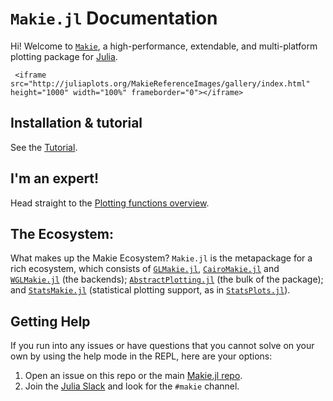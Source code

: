 # `Makie.jl` Documentation

Hi! Welcome to [`Makie`](https://github.com/JuliaPlots/Makie.jl/), a high-performance, extendable, and multi-platform plotting package for [Julia](https://julialang.org/).

```@raw html
 <iframe src="http://juliaplots.org/MakieReferenceImages/gallery/index.html" height="1000" width="100%" frameborder="0"></iframe>
```

## Installation & tutorial

See the [Tutorial](@ref).

## I'm an expert!

Head straight to the [Plotting functions overview](@ref).

## The Ecosystem:

What makes up the Makie Ecosystem? `Makie.jl` is the metapackage for a rich ecosystem, which consists of [`GLMakie.jl`](https://github.com/JuliaPlots/GLMakie.jl), [`CairoMakie.jl`](https://github.com/JuliaPlots/CairoMakie.jl) and [`WGLMakie.jl`](https://github.com/JuliaPlots/WGLMakie.jl) (the backends); [`AbstractPlotting.jl`](https://github.com/JuliaPlots/AbstractPlotting.jl) (the bulk of the package); and [`StatsMakie.jl`](https://github.com/JuliaPlots/StatsMakie.jl) (statistical plotting support, as in [`StatsPlots.jl`](https://github.com/JuliaPlots/StatsPlots.jl)).

## Getting Help

If you run into any issues or have questions that you cannot solve on your own by using the help mode in the REPL, here are your options: 

1) Open an issue on this repo or the main [Makie.jl repo](https://github.com/JuliaPlots/Makie.jl). 
2) Join the [Julia Slack](http://julialang.slack.com) and look for the `#makie` channel.
